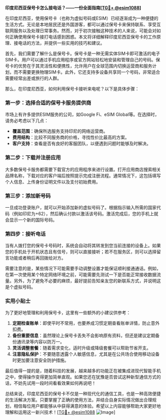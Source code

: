 **印度尼西亚保号卡怎么接电话？——一份全面指南[[TG💪+ @esim1088](https://t.me/s/esim1088)]**

在印度尼西亚，使用保号卡（也称为虚拟号码或ESIM）已经逐渐成为一种便捷的生活方式。无论是本地居民还是外国游客，都可以通过保号卡来保持联系、享受互联网服务以及处理日常事务。然而，对于初次接触这种技术的人来说，可能会对如何正确使用保号卡接打电话感到困惑。本文将详细解释印度尼西亚保号卡的工作原理、接电话的方法，并提供一些实用的技巧和建议。

首先，我们需要了解什么是保号卡。保号卡是一种无需实体SIM卡即可激活的电子SIM卡。用户可以通过手机应用程序或官方网站轻松地安装和管理自己的号码。保号卡的优势在于其灵活性和便携性，允许用户在全球范围内切换运营商和服务计划，而不需要更换物理SIM卡。此外，它还支持多设备共享同一个号码，非常适合需要经常出差或旅行的人群。

那么，在印度尼西亚，如何利用保号卡接听来电呢？以下是具体步骤：

### 第一步：选择合适的保号卡服务提供商

市场上有许多提供ESIM服务的公司，如Google Fi、eSIM Global等。在选择时，请务必考虑以下几点：
- **覆盖范围**：确保所选服务支持印尼的网络运营商。
- **费用结构**：比较不同服务商的价格，寻找性价比最高的方案。
- **客户支持**：查看是否有良好的客服团队，以便遇到问题时能够及时解决。

### 第二步：下载并注册应用

大多数保号卡服务都需要下载官方的应用程序来进行设置。打开应用商店搜索相关品牌名称，下载对应的客户端后按照提示完成注册流程。通常情况下，这包括填写个人信息、上传身份证明文件以及支付初始费用。

### 第三步：添加新号码

一旦成功登录账户，就可以开始添加新的虚拟号码了。根据指示输入所需的国家代码（例如印尼为+62），然后确认付款以激活该号码。激活完成后，您的手机上就会显示一个新的国际号码。

### 第四步：接听电话

当有人拨打您的保号卡号码时，系统会自动将其转发到您当前连接的设备上。如果您的手机处于开机状态且有信号，则可以直接接听；若不在服务区，则可以选择留言功能或者稍后再回拨给对方。

需要注意的是，某些情况下可能需要手动调整设置才能保证顺利接通通话。例如，在第一次使用某个特定网络环境之前，可能需要先测试一下是否能正常接收数据流量。另外，为了避免不必要的麻烦，最好提前告知亲友您的新联系方式，并说明这是个虚拟号码。

### 实用小贴士

为了更好地管理和利用保号卡，这里有一些额外的小建议供参考：

1. **定期检查账单**：即使平时不常用，也要养成习惯定期查看账单详情，防止意外扣费。
2. **备份重要信息**：虽然理论上保号卡丢失不会影响原有资料，但还是建议定期备份通讯录等内容以防万一。
3. **灵活调整套餐**：随着需求变化，适时升级或降级套餐可以帮助节省开支。
4. **注意隐私保护**：不要随意透露个人敏感信息，尤其是在公共场合使用移动设备时更加要注意安全防护措施。

最后值得一提的是，随着科技的发展，越来越多的功能正在被集成进现代智能手机之中，使得操作变得更加简单直观。如果您还在犹豫是否尝试这种新型通信方式的话，不妨先试用一段时间看看效果如何再说吧！

总结来说，印度尼西亚的保号卡不仅是一种现代化的通信工具，也是一种高效便捷的生活解决方案。只要掌握了正确的使用方法，并结合自身实际情况做出合理规划，相信每位用户都能够从中获得满意的体验。希望以上内容能够帮助大家更好地理解和运用这一新兴技术！[[TG💪+ @esim1088](https://t.me/s/esim1088) ![Image](https://i.postimg.cc/4NQfJmqS/Snipaste-2025-05-13-00-14-12.png)]